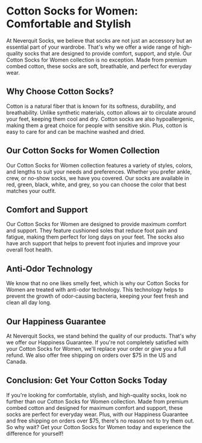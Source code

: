 # Cotton Socks for Women: Comfortable and Stylish

At Neverquit Socks, we believe that socks are not just an accessory but an essential part of your wardrobe. That's why we offer a wide range of high-quality socks that are designed to provide comfort, support, and style. Our Cotton Socks for Women collection is no exception. Made from premium combed cotton, these socks are soft, breathable, and perfect for everyday wear.

## Why Choose Cotton Socks?

Cotton is a natural fiber that is known for its softness, durability, and breathability. Unlike synthetic materials, cotton allows air to circulate around your feet, keeping them cool and dry. Cotton socks are also hypoallergenic, making them a great choice for people with sensitive skin. Plus, cotton is easy to care for and can be machine washed and dried.

## Our Cotton Socks for Women Collection

Our Cotton Socks for Women collection features a variety of styles, colors, and lengths to suit your needs and preferences. Whether you prefer ankle, crew, or no-show socks, we have you covered. Our socks are available in red, green, black, white, and grey, so you can choose the color that best matches your outfit.

## Comfort and Support

Our Cotton Socks for Women are designed to provide maximum comfort and support. They feature cushioned soles that reduce foot pain and fatigue, making them perfect for long days on your feet. The socks also have arch support that helps to prevent foot injuries and improve your overall foot health.

## Anti-Odor Technology

We know that no one likes smelly feet, which is why our Cotton Socks for Women are treated with anti-odor technology. This technology helps to prevent the growth of odor-causing bacteria, keeping your feet fresh and clean all day long.

## Our Happiness Guarantee

At Neverquit Socks, we stand behind the quality of our products. That's why we offer our Happiness Guarantee. If you're not completely satisfied with your Cotton Socks for Women, we'll replace your order or give you a full refund. We also offer free shipping on orders over $75 in the US and Canada.

## Conclusion: Get Your Cotton Socks Today

If you're looking for comfortable, stylish, and high-quality socks, look no further than our Cotton Socks for Women collection. Made from premium combed cotton and designed for maximum comfort and support, these socks are perfect for everyday wear. Plus, with our Happiness Guarantee and free shipping on orders over $75, there's no reason not to try them out. So why wait? Get your Cotton Socks for Women today and experience the difference for yourself!